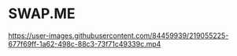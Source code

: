 # SWAP.ME



https://user-images.githubusercontent.com/84459939/219055225-677f69ff-1a62-498c-88c3-73f71c49339c.mp4




